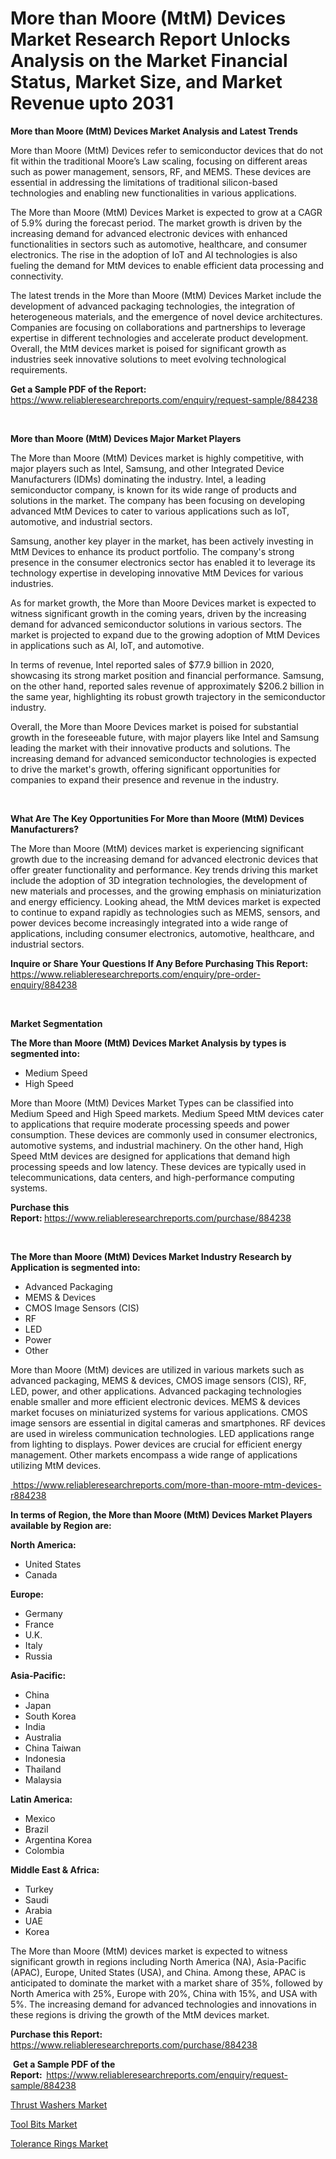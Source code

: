 <p><h1>More than Moore (MtM) Devices Market Research Report Unlocks Analysis on the Market Financial Status, Market Size, and Market Revenue upto 2031</h1></p><p><strong>More than Moore (MtM) Devices Market Analysis and Latest Trends</strong></p>
<p><p>More than Moore (MtM) Devices refer to semiconductor devices that do not fit within the traditional Moore’s Law scaling, focusing on different areas such as power management, sensors, RF, and MEMS. These devices are essential in addressing the limitations of traditional silicon-based technologies and enabling new functionalities in various applications.</p><p>The More than Moore (MtM) Devices Market is expected to grow at a CAGR of 5.9% during the forecast period. The market growth is driven by the increasing demand for advanced electronic devices with enhanced functionalities in sectors such as automotive, healthcare, and consumer electronics. The rise in the adoption of IoT and AI technologies is also fueling the demand for MtM devices to enable efficient data processing and connectivity.</p><p>The latest trends in the More than Moore (MtM) Devices Market include the development of advanced packaging technologies, the integration of heterogeneous materials, and the emergence of novel device architectures. Companies are focusing on collaborations and partnerships to leverage expertise in different technologies and accelerate product development. Overall, the MtM devices market is poised for significant growth as industries seek innovative solutions to meet evolving technological requirements.</p></p>
<p><strong>Get a Sample PDF of the Report:&nbsp;</strong> <a href="https://www.reliableresearchreports.com/enquiry/request-sample/884238">https://www.reliableresearchreports.com/enquiry/request-sample/884238</a></p>
<p>&nbsp;</p>
<p><strong>More than Moore (MtM) Devices Major Market Players</strong></p>
<p><p>The More than Moore (MtM) Devices market is highly competitive, with major players such as Intel, Samsung, and other Integrated Device Manufacturers (IDMs) dominating the industry. Intel, a leading semiconductor company, is known for its wide range of products and solutions in the market. The company has been focusing on developing advanced MtM Devices to cater to various applications such as IoT, automotive, and industrial sectors.</p><p>Samsung, another key player in the market, has been actively investing in MtM Devices to enhance its product portfolio. The company's strong presence in the consumer electronics sector has enabled it to leverage its technology expertise in developing innovative MtM Devices for various industries.</p><p>As for market growth, the More than Moore Devices market is expected to witness significant growth in the coming years, driven by the increasing demand for advanced semiconductor solutions in various sectors. The market is projected to expand due to the growing adoption of MtM Devices in applications such as AI, IoT, and automotive.</p><p>In terms of revenue, Intel reported sales of $77.9 billion in 2020, showcasing its strong market position and financial performance. Samsung, on the other hand, reported sales revenue of approximately $206.2 billion in the same year, highlighting its robust growth trajectory in the semiconductor industry.</p><p>Overall, the More than Moore Devices market is poised for substantial growth in the foreseeable future, with major players like Intel and Samsung leading the market with their innovative products and solutions. The increasing demand for advanced semiconductor technologies is expected to drive the market's growth, offering significant opportunities for companies to expand their presence and revenue in the industry.</p></p>
<p>&nbsp;</p>
<p><strong>What Are The Key Opportunities For More than Moore (MtM) Devices Manufacturers?</strong></p>
<p><p>The More than Moore (MtM) devices market is experiencing significant growth due to the increasing demand for advanced electronic devices that offer greater functionality and performance. Key trends driving this market include the adoption of 3D integration technologies, the development of new materials and processes, and the growing emphasis on miniaturization and energy efficiency. Looking ahead, the MtM devices market is expected to continue to expand rapidly as technologies such as MEMS, sensors, and power devices become increasingly integrated into a wide range of applications, including consumer electronics, automotive, healthcare, and industrial sectors.</p></p>
<p><strong>Inquire or Share Your Questions If Any Before Purchasing This Report:</strong> <a href="https://www.reliableresearchreports.com/enquiry/pre-order-enquiry/884238">https://www.reliableresearchreports.com/enquiry/pre-order-enquiry/884238</a></p>
<p>&nbsp;</p>
<p><strong>Market Segmentation</strong></p>
<p><strong>The More than Moore (MtM) Devices Market Analysis by types is segmented into:</strong></p>
<p><ul><li>Medium Speed</li><li>High Speed</li></ul></p>
<p><p>More than Moore (MtM) Devices Market Types can be classified into Medium Speed and High Speed markets. Medium Speed MtM devices cater to applications that require moderate processing speeds and power consumption. These devices are commonly used in consumer electronics, automotive systems, and industrial machinery. On the other hand, High Speed MtM devices are designed for applications that demand high processing speeds and low latency. These devices are typically used in telecommunications, data centers, and high-performance computing systems.</p></p>
<p><strong>Purchase this Report:&nbsp;</strong><a href="https://www.reliableresearchreports.com/purchase/884238">https://www.reliableresearchreports.com/purchase/884238</a></p>
<p>&nbsp;</p>
<p><strong>The More than Moore (MtM) Devices Market Industry Research by Application is segmented into:</strong></p>
<p><ul><li>Advanced Packaging</li><li>MEMS & Devices</li><li>CMOS Image Sensors (CIS)</li><li>RF</li><li>LED</li><li>Power</li><li>Other</li></ul></p>
<p><p>More than Moore (MtM) devices are utilized in various markets such as advanced packaging, MEMS & devices, CMOS image sensors (CIS), RF, LED, power, and other applications. Advanced packaging technologies enable smaller and more efficient electronic devices. MEMS & devices market focuses on miniaturized systems for various applications. CMOS image sensors are essential in digital cameras and smartphones. RF devices are used in wireless communication technologies. LED applications range from lighting to displays. Power devices are crucial for efficient energy management. Other markets encompass a wide range of applications utilizing MtM devices.</p></p>
<p><a href="https://www.reliableresearchreports.com/more-than-moore-mtm-devices-r884238">&nbsp;https://www.reliableresearchreports.com/more-than-moore-mtm-devices-r884238</a></p>
<p><strong>In terms of Region, the More than Moore (MtM) Devices Market Players available by Region are:</strong></p>
<p>
    <p> <strong> North America: </strong>
        <ul>
            <li>United States</li>
            <li>Canada</li>
        </ul>
        </p> 
    <p> <strong> Europe: </strong>
        <ul>
            <li>Germany</li>
            <li>France</li>
            <li>U.K.</li>
            <li>Italy</li>
            <li>Russia</li>
        </ul>
        </p> 
    <p> <strong> Asia-Pacific: </strong>
        <ul>
            <li>China</li>
            <li>Japan</li>
            <li>South Korea</li>
            <li>India</li>
            <li>Australia</li>
            <li>China Taiwan</li>
            <li>Indonesia</li>
            <li>Thailand</li>
            <li>Malaysia</li>
        </ul>
        </p> 
    <p> <strong> Latin America: </strong>
        <ul>
            <li>Mexico</li>
            <li>Brazil</li>
            <li>Argentina Korea</li>
            <li>Colombia</li>
        </ul>
        </p> 
    <p> <strong> Middle East & Africa: </strong>
        <ul>
            <li>Turkey</li>
            <li>Saudi</li>
            <li>Arabia</li>
            <li>UAE</li>
            <li>Korea</li>
        </ul>
    </p>
    </p>
<p><p>The More than Moore (MtM) devices market is expected to witness significant growth in regions including North America (NA), Asia-Pacific (APAC), Europe, United States (USA), and China. Among these, APAC is anticipated to dominate the market with a market share of 35%, followed by North America with 25%, Europe with 20%, China with 15%, and USA with 5%. The increasing demand for advanced technologies and innovations in these regions is driving the growth of the MtM devices market.</p></p>
<p><strong>Purchase this Report: </strong><a href="https://www.reliableresearchreports.com/purchase/884238">https://www.reliableresearchreports.com/purchase/884238</a></p>
<p>&nbsp;<strong>Get a Sample PDF of the Report:&nbsp;&nbsp;</strong><a href="https://www.reliableresearchreports.com/enquiry/request-sample/884238">https://www.reliableresearchreports.com/enquiry/request-sample/884238</a></p>
<p><strong></strong></p>
<p><p><a href="https://github.com/ayamsauke86/Market-Research-Report-List-1/blob/main/thrust-washers-market.md">Thrust Washers Market</a></p><p><a href="https://github.com/aafbctfl75/Market-Research-Report-List-1/blob/main/tool-bits-market.md">Tool Bits Market</a></p><p><a href="https://github.com/airdrophunter675/Market-Research-Report-List-1/blob/main/tolerance-rings-market.md">Tolerance Rings Market</a></p></p>